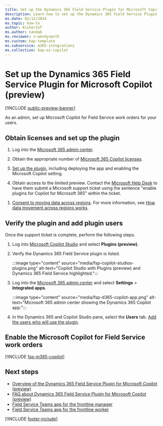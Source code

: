 ```yaml
---
title: Set up the Dynamics 365 Field Service Plugin for Microsoft Copilot (preview)
description: Learn how to set up the Dynamics 365 Field Service Plugin for Microsoft Copilot.
ms.date: 02/12/2024
ms.topic: how-to
author: KishorIoT
ms.author: nandab
ms.reviewer: v-wendysmith
ms.custom: bap-template
ms.subservice: m365-integrations
ms.collection: bap-ai-copilot 
---
```


# Set up the Dynamics 365 Field Service Plugin for Microsoft Copilot (preview)

[!INCLUDE [public-preview-banner](../includes/public-preview-banner.md)]

As an admin, set up Microsoft Copilot for Field Service work orders for your users.

## Obtain licenses and set up the plugin

1. Log into the [Microsoft 365 admin center](https://admin.microsoft.com/).

1. Obtain the appropriate number of [Microsoft 365 Copilot licenses](/microsoft-365-copilot/microsoft-365-copilot-setup#manage-licenses-for-copilot).

1. [Set up the plugin](/microsoft-copilot-studio/copilot-plugins-overview#use-plugins-in-microsoft-copilot), including deploying the app and enabling the Microsoft Copilot setting.

1. Obtain access to the limited preview. Contact the [Microsoft Help Desk](https://aka.ms/TechWeb) to have them submit a Microsoft support ticket using the sentence "enable plugins for Copilot for Microsoft 365" within the ticket.

<!--- Include a link once the section is updated (/microsoft-365-copilot/extensibility/prerequisites#requirements-for-plugin-development) --->

1. [Consent to moving data across regions](/power-platform/admin/geographical-availability-copilot#enable-data-movement-across-regions). For more information, see [How data movement across regions works](/power-platform/admin/geographical-availability-copilot#how-data-movement-across-regions-works).

## Verify the plugin and add plugin users

Once the support ticket is complete, perform the following steps.

1. Log into [Microsoft Copilot Studio](https://copilotstudio.microsoft.com/) and select **Plugins (preview)**.

1. Verify the Dynamics 365 Field Service plugin is listed.

   :::image type="content" source="media/fsp-copilot-studios-plugins.png" alt-text="Copilot Studio with Plugins (preview) and Dynamics 365 Field Service highlighted.":::

1. Log into the [Microsoft 365 admin center](https://admin.microsoft.com/) and select **Settings** > **Integrated apps**.

   :::image type="content" source="media/fsp-d365-copilot-app.png" alt-text="Microsoft 365 admin center showing the Dynamics 365 Copilot app.":::

1. In the Dynamics 365 and Copilot Studio pane, select the **Users** tab. [Add the users who will use the plugin](/microsoft-365/admin/manage/manage-plugins-for-copilot-in-integrated-apps#manage-how-users-can-install-plugins-for-copilot).

## Enable the Microsoft Copilot for Field Service work orders

[!INCLUDE [fsp-m365-copilot](../includes/fsp-m365-copilot.md)]

## Next steps

- [Overview of the Dynamics 365 Field Service Plugin for Microsoft Copilot (preview)](flw-m365-chat.md)
- [FAQ about Dynamics 365 Field Service Plugin for Microsoft Copilot (preview)](faqs-m365-chat.md)
- [Field Service Teams app for the frontline manager](flw-teams-manager.md)
- [Field Service Teams app for the frontline worker](flw-teams-worker.md)

[!INCLUDE [footer-include](../includes/footer-banner.md)]
